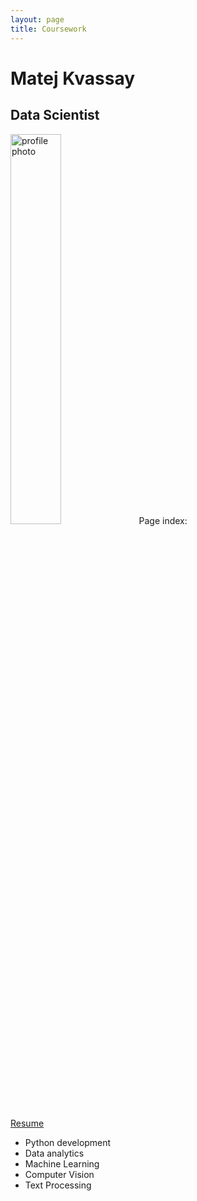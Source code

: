```yaml
---
layout: page
title: Coursework
---
```

# Matej Kvassay
## Data Scientist
<img src="images/profile.png" alt="profile photo"
	title="Tuscany 2019" width="40%"/>
Page index:

[Resume](pages/cv)
- Python development
- Data analytics
- Machine Learning
- Computer Vision
- Text Processing

